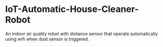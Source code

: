 # IoT-Automatic-House-Cleaner-Robot
An indoor air quality robot with distance sensor that operate automatically using wifi when dust sensor is triggered.
